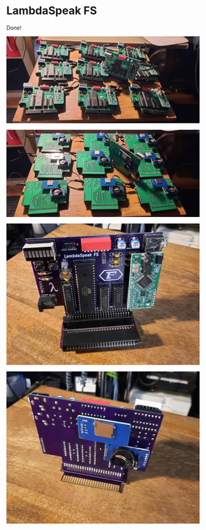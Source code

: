 # LambdaSpeak FS

Done!

![LS FS Batch Front](images/batch1-front.jpg) 

![LS FS Batch Back](images/batch1-back.jpg) 


![LS FS Front](images/ls-fs-1.jpg) 

![LS FS Back](images/ls-fs-2.jpg) 

